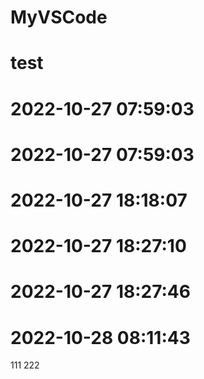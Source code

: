 # MyVSCode
# test
# 2022-10-27 07:59:03
# 2022-10-27 07:59:03
# 2022-10-27 18:18:07
# 2022-10-27 18:27:10
# 2022-10-27 18:27:46
# 2022-10-28 08:11:43
111
222